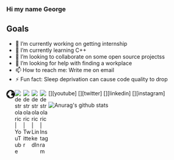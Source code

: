 ### Hi my name George

<!--
**Destrolaric/Destrolaric** is a ✨ _special_ ✨ repository because its `README.md` (this file) appears on your GitHub profile.
-->
## Goals
- 🔭 I’m currently working on getting internship
- 🌱 I’m currently learning C++
- 👯 I’m looking to collaborate on some open source projectss
- 🤔 I’m looking for help with finding a workplace
- 📫 How to reach me: Write me on email
- ⚡ Fun fact: Sleep deprivation can cause code quality to drop

[<img align="left" alt="www.destrolaric.com" width="22px" src="https://raw.githubusercontent.com/iconic/open-iconic/master/svg/globe.svg" />][website]
[<img align="left" alt="destrolaric | YouTube" width="22px" src="https://cdn.jsdelivr.net/npm/simple-icons@v3/icons/youtube.svg" />][youtube]
[<img align="left" alt="destrolaric | Twitter" width="22px" src="https://cdn.jsdelivr.net/npm/simple-icons@v3/icons/twitter.svg" />][twitter]
[<img align="left" alt="destrolaric | LinkedIn" width="22px" src="https://cdn.jsdelivr.net/npm/simple-icons@v3/icons/linkedin.svg" />][linkedin]
[<img align="left" alt="destrolaric | Instagram" width="22px" src="https://cdn.jsdelivr.net/npm/simple-icons@v3/icons/instagram.svg" />][instagram]

![Anurag's github stats](https://github-readme-stats.vercel.app/api?username=Destrolaric&count_private=true)

[website]: https://www.destrolaric.com
[mail]: fireshowel@gmail.com
[discord]: https://discordapp.com/users/157875352461377537

